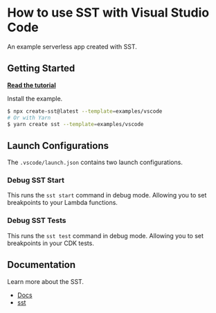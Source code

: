 # How to use SST with Visual Studio Code

An example serverless app created with SST.

## Getting Started

[**Read the tutorial**](https://sst.dev/examples/how-to-debug-lambda-functions-with-visual-studio-code.html)

Install the example.

```bash
$ npx create-sst@latest --template=examples/vscode
# Or with Yarn
$ yarn create sst --template=examples/vscode
```

## Launch Configurations

The `.vscode/launch.json` contains two launch configurations.

### Debug SST Start

This runs the `sst start` command in debug mode. Allowing you to set breakpoints to your Lambda functions.

### Debug SST Tests

This runs the `sst test` command in debug mode. Allowing you to set breakpoints in your CDK tests.

## Documentation

Learn more about the SST.

- [Docs](https://docs.sst.dev/)
- [sst](https://docs.sst.dev/packages/sst)
